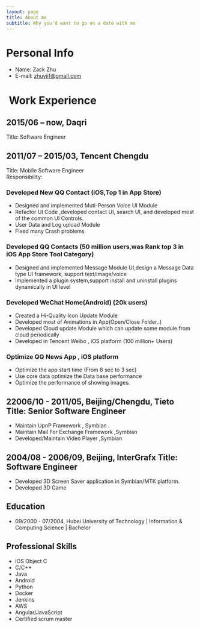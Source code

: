 ```yaml
---
layout: page
title: About me
subtitle: Why you'd want to go on a date with me
---
```



# Personal Info
-  Name: Zack Zhu   
- E-mail: zhuyiif@gmail.com  

#  Work Experience  

## 2015/06 – now, Daqri 
Title: Software Engineer   

## 2011/07 – 2015/03, Tencent Chengdu  
Title: Mobile Software Engineer   
Responsibility:
### Developed New QQ Contact (iOS,Top 1 in App Store)  
- Designed and implemented Muti-Person Voice UI Module  
- Refactor UI Code ,developed contact UI, search UI, and developed most of the common UI Controls.  
- User Data and Log upload Module  
- Fixed many Crash problems 
 
### Developed QQ Contacts (50 million users,was Rank top 3 in  iOS App Store Tool Category)  
- Designed and implemented Message Module UI,design a Message Data type UI framework, support text/image/voice  
- Implemented a plugin system,support install and uninstall plugins dynamically in UI level  

### Developed WeChat Home(Android) (20k users)  
- Created a Hi-Quality Icon Update Module
- Developed most of Animations in App(Open/Close Folder..)
- Developed Cloud update Module which can update some module from cloud periodically
- Developed in  Tencent Weibo , iOS platform (100 million+ Users)

### Optimize QQ News App , iOS platform  
- Optimize the app start time (From 8 sec to 3 sec)  
- Use core data  optimize the Data base performance  
- Optimize the performance of showing images.


## 22006/10 - 2011/05, Beijing/Chengdu, Tieto Title: Senior Software Engineer   
 
- Maintain  UpnP Framework , Symbian  .
- Maintain  Mail For Exchange Framework ,Symbian
- Developed/Maintain  Video Player ,Symbian


## 2004/08 - 2006/09, Beijing, InterGrafx Title: Software Engineer 
- Developed 3D Screen Saver application in Symbian/MTK platform.
- Developed 3D Game 

## Education

- 09/2000 - 07/2004, Hubei University of Technology | Information & Computing Science | Bachelor


## Professional Skills
- iOS  Object C 
- C/C++  
- Java 
- Android  
- Python 
- Docker 
- Jenkins
- AWS
- Angular/JavaScript
- Certified scrum master


